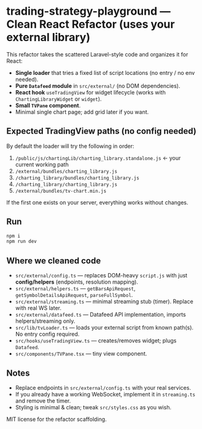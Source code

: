 # trading-strategy-playground — Clean React Refactor (uses your external library)

This refactor takes the scattered Laravel-style code and organizes it for React:

- **Single loader** that tries a fixed list of script locations (no entry / no env needed).
- **Pure `Datafeed` module** in `src/external/` (no DOM dependencies).
- **React hook** `useTradingView` for widget lifecycle (works with `ChartingLibraryWidget` or `widget`).
- **Small `TVPane` component**.
- Minimal single chart page; add grid later if you want.

## Expected TradingView paths (no config needed)

By default the loader will try the following in order:

1. `/public/js/chartingLib/charting_library.standalone.js`   ← your current working path
2. `/external/bundles/charting_library.js`
3. `/charting_library/bundles/charting_library.js`
4. `/charting_library/charting_library.js`
5. `/external/bundles/tv-chart.min.js`

If the first one exists on your server, everything works without changes.

## Run
```bash
npm i
npm run dev
```

## Where we cleaned code

- `src/external/config.ts` — replaces DOM-heavy `script.js` with just **config/helpers** (endpoints, resolution mapping).
- `src/external/helpers.ts` — `getBarsApiRequest`, `getSymbolDetailsApiRequest`, `parseFullSymbol`.
- `src/external/streaming.ts` — minimal streaming stub (timer). Replace with real WS later.
- `src/external/datafeed.ts` — Datafeed API implementation, imports helpers/streaming only.
- `src/lib/tvLoader.ts` — loads your external script from known path(s). No entry config required.
- `src/hooks/useTradingView.ts` — creates/removes widget; plugs `Datafeed`.
- `src/components/TVPane.tsx` — tiny view component.

## Notes

- Replace endpoints in `src/external/config.ts` with your real services.
- If you already have a working WebSocket, implement it in `streaming.ts` and remove the timer.
- Styling is minimal & clean; tweak `src/styles.css` as you wish.

MIT license for the refactor scaffolding.
